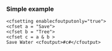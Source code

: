 ### Simple example
```luceescript+trycf
<cfsetting enablecfoutputonly="true">
<cfset a = "Save">
<cfset b = "Tree">
<cfset c = a & b >
Save Water <cfoutput>#c#</cfoutput>
```